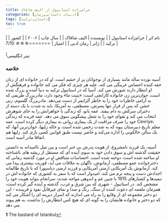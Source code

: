 ```yaml
---
title: حرام‌زاده استانبول از الیف شافاک
categories: [ادبیات داستانی,رمان]
tags: [داستان,ترکیه]
toc: true
---
```


| نام اثر | حرام‌زاده استابنول |
| نویسنده | الیف شافاک |
| سال چاپ | ۲۰۰۶  |
| کشور | ترکیه  |
| ژانر | رمان ادبی  |
| امتیاز | ⭐⭐⭐⭐⭐⭐⭐☆☆☆ 7/10  |



تیتر انگلیسی<sup id="a1">[1](#f1)</sup>

### خلاصه

آسیه نوزده ساله مانند بسیاری از نوجوانان پر از خشم است. او که در خانواده ای از زنان خفه کننده احساس غریبگی می کند، علیه هر چیزی که فکر می کند خانواده و فرهنگش از او انتظار دارند شورش می کند. آسیا که در استانبول ترکیه به دنیا آمده و بزرگ شده است، جوان‌ترین زن خانواده کازانچی است: «پتیت ما» وجود دارد، مادربزرگ ظریفی که به آرامی خاطرات خود را به خاطر آلزایمر از دست می‌دهد. مادربزرگ گلسوم، زنی خشن که پس از فرار تنها پسرش، مصطفی، به آمریکا، باید به شدت با یک دسته از دختران سرکش به دام بیفتد. عمه بانو، که زندگی با خواهرانش را به جای شوهرش انتخاب می کند و تقوای خود را به شغل پیشگویی سوق می دهد. عمه فریده که زندگی خود را صرف مراقبت از یک بیماری روانی به بیماری دیگر کرده است. عمه Cevriye، معلم تاریخ دبیرستان بیوه که به شدت زخمی شده است. و خاله زلیها، جوان‌ترین آنها، که یک سالن خالکوبی را اداره می‌کند و حاضر نیست طبق قوانین کسی بازی کند. زلیها هم اتفاقا مادر آسیه است.

آسیه، یک فرزند نامشروع، از هویت پدرش بی خبر است و بین میل ناامیدانه به دانستن حقیقت گذشته اش و سوق دادن خود به سوی آینده ای که مستقل از ریشه های ناشناخته او ساخته شده است، دوخته شده است. احساسات متناقض او در مورد گذشته زمانی که دخترخوانده عمو مصطفی، آرمانوش، ناگهان به ملاقات می آید، فوریت بیشتری پیدا می کند. آرمانوش یک آمریکایی ارمنی آمریکایی و فرزند ارمنی دیاسپورا که با تاریخ ظالمانه اجدادش دست و پنجه نرم می کند، امیدوار است که با سفر به کشوری که خانواده اش در تبعیدها و کشتارهای 1915 با چنین غم و اندوهی مواجه شدند، سرانجام بتواند هویت خود را مشخص کند. در استانبول - شهری که بین شرق و غرب، گذشته و آینده گیر کرده است، همزمان ملغمه ای دعوت کننده از سنگ، رنگ و صدا و نمای غیرقابل نفوذ و فریبنده - این دو دختر مجموعه ای از وقایع را به راه می اندازند که اسرار دیرینه ای را آشکار می کند که دو دختر و خانواده هایشان را به گونه ای که هیچ کس انتظارش را نداشت، به هم پیوند می دهد.


<b id="f1">1</b> <span class="footnote">The bastard of Istanbul</span>[↩](#a1)